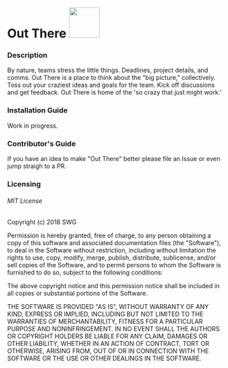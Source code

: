 # Out There <img src="https://media.giphy.com/media/pylpD8AoQCf3CQ1oO2/giphy.gif" height="70" width="70">

### Description

By nature, teams stress the little things. Deadlines, project details, and comms. Out There is a place to think about the "big picture," collectively. Toss out your craziest ideas and goals for the team. Kick off discussions and get feedback. Out There is home of the 'so crazy that just might work.'

### Installation Guide

Work in progress.

### Contributor's Guide

If you have an idea to make "Out There" better please file an Issue or even jump straigh to a PR.

### Licensing

###### MIT License

Copyright (c) 2018 SWG

Permission is hereby granted, free of charge, to any person obtaining a copy
of this software and associated documentation files (the "Software"), to deal
in the Software without restriction, including without limitation the rights
to use, copy, modify, merge, publish, distribute, sublicense, and/or sell
copies of the Software, and to permit persons to whom the Software is
furnished to do so, subject to the following conditions:

The above copyright notice and this permission notice shall be included in all
copies or substantial portions of the Software.

THE SOFTWARE IS PROVIDED "AS IS", WITHOUT WARRANTY OF ANY KIND, EXPRESS OR
IMPLIED, INCLUDING BUT NOT LIMITED TO THE WARRANTIES OF MERCHANTABILITY,
FITNESS FOR A PARTICULAR PURPOSE AND NONINFRINGEMENT. IN NO EVENT SHALL THE
AUTHORS OR COPYRIGHT HOLDERS BE LIABLE FOR ANY CLAIM, DAMAGES OR OTHER
LIABILITY, WHETHER IN AN ACTION OF CONTRACT, TORT OR OTHERWISE, ARISING FROM,
OUT OF OR IN CONNECTION WITH THE SOFTWARE OR THE USE OR OTHER DEALINGS IN THE
SOFTWARE.
